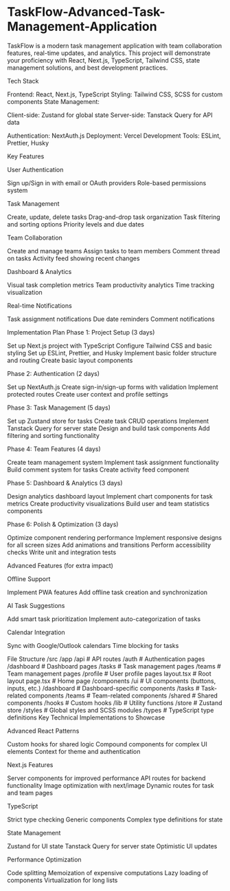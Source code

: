# TaskFlow-Advanced-Task-Management-Application
TaskFlow is a modern task management application with team collaboration features, real-time updates, and analytics. This project will demonstrate your proficiency with React, Next.js, TypeScript, Tailwind CSS, state management solutions, and best development practices.


Tech Stack

Frontend: React, Next.js, TypeScript
Styling: Tailwind CSS, SCSS for custom components
State Management:

Client-side: Zustand for global state
Server-side: Tanstack Query for API data


Authentication: NextAuth.js
Deployment: Vercel
Development Tools: ESLint, Prettier, Husky

Key Features

User Authentication

Sign up/Sign in with email or OAuth providers
Role-based permissions system


Task Management

Create, update, delete tasks
Drag-and-drop task organization
Task filtering and sorting options
Priority levels and due dates


Team Collaboration

Create and manage teams
Assign tasks to team members
Comment thread on tasks
Activity feed showing recent changes


Dashboard & Analytics

Visual task completion metrics
Team productivity analytics
Time tracking visualization


Real-time Notifications

Task assignment notifications
Due date reminders
Comment notifications



Implementation Plan
Phase 1: Project Setup (3 days)

Set up Next.js project with TypeScript
Configure Tailwind CSS and basic styling
Set up ESLint, Prettier, and Husky
Implement basic folder structure and routing
Create basic layout components

Phase 2: Authentication (2 days)

Set up NextAuth.js
Create sign-in/sign-up forms with validation
Implement protected routes
Create user context and profile settings

Phase 3: Task Management (5 days)

Set up Zustand store for tasks
Create task CRUD operations
Implement Tanstack Query for server state
Design and build task components
Add filtering and sorting functionality

Phase 4: Team Features (4 days)

Create team management system
Implement task assignment functionality
Build comment system for tasks
Create activity feed component

Phase 5: Dashboard & Analytics (3 days)

Design analytics dashboard layout
Implement chart components for task metrics
Create productivity visualizations
Build user and team statistics components

Phase 6: Polish & Optimization (3 days)

Optimize component rendering performance
Implement responsive designs for all screen sizes
Add animations and transitions
Perform accessibility checks
Write unit and integration tests

Advanced Features (for extra impact)

Offline Support

Implement PWA features
Add offline task creation and synchronization


AI Task Suggestions

Add smart task prioritization
Implement auto-categorization of tasks


Calendar Integration

Sync with Google/Outlook calendars
Time blocking for tasks



File Structure
/src
  /app
    /api            # API routes
    /auth           # Authentication pages
    /dashboard      # Dashboard pages
    /tasks          # Task management pages
    /teams          # Team management pages
    /profile        # User profile pages
    layout.tsx      # Root layout
    page.tsx        # Home page
  /components
    /ui             # UI components (buttons, inputs, etc.)
    /dashboard      # Dashboard-specific components
    /tasks          # Task-related components
    /teams          # Team-related components
    /shared         # Shared components
  /hooks            # Custom hooks
  /lib              # Utility functions
  /store            # Zustand store
  /styles           # Global styles and SCSS modules
  /types            # TypeScript type definitions
Key Technical Implementations to Showcase

Advanced React Patterns

Custom hooks for shared logic
Compound components for complex UI elements
Context for theme and authentication


Next.js Features

Server components for improved performance
API routes for backend functionality
Image optimization with next/image
Dynamic routes for task and team pages


TypeScript

Strict type checking
Generic components
Complex type definitions for state


State Management

Zustand for UI state
Tanstack Query for server state
Optimistic UI updates


Performance Optimization

Code splitting
Memoization of expensive computations
Lazy loading of components
Virtualization for long lists